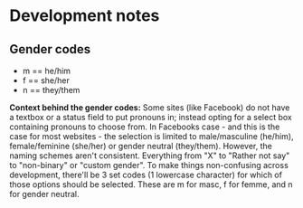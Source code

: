 # Development notes

## Gender codes
- m == he/him
- f == she/her
- n == they/them

**Context behind the gender codes:**
Some sites (like Facebook) do not have a textbox or a status field to put pronouns in; instead opting for a select box containing pronouns to choose from. In Facebooks case - and this is the case for most websites - the selection is limited to male/masculine (he/him), female/feminine (she/her) or gender neutral (they/them). However, the naming schemes aren't consistent. Everything from "X" to "Rather not say" to "non-binary" or "custom gender". To make things non-confusing across development, there'll be 3 set codes (1 lowercase character) for which of those options should be selected. These are m for masc, f for femme, and n for gender neutral.
